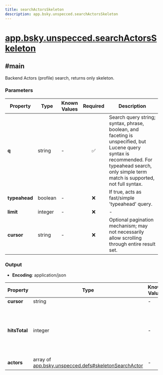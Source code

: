 ```yaml
---
title: searchActorsSkeleton
description: app.bsky.unspecced.searchActorsSkeleton
---
```


# [app.bsky.unspecced.searchActorsSkeleton](https://github.com/myConsciousness/atproto.dart/blob/main/lexicons/app/bsky/unspecced/searchActorsSkeleton.json)

## #main

Backend Actors (profile) search, returns only skeleton.

### Parameters

| Property | Type | Known Values | Required | Description |
| --- | --- | --- | :---: | --- |
| **q** | string | - | ✅ | Search query string; syntax, phrase, boolean, and faceting is unspecified, but Lucene query syntax is recommended. For typeahead search, only simple term match is supported, not full syntax. |
| **typeahead** | boolean | - | ❌ | If true, acts as fast/simple 'typeahead' query. |
| **limit** | integer | - | ❌ | - |
| **cursor** | string | - | ❌ | Optional pagination mechanism; may not necessarily allow scrolling through entire result set. |

### Output

- **Encoding**: application/json

| Property | Type | Known Values | Required | Description |
| --- | --- | --- | :---: | --- |
| **cursor** | string | - | ❌ | - |
| **hitsTotal** | integer | - | ❌ | Count of search hits. Optional, may be rounded/truncated, and may not be possible to paginate through all hits. |
| **actors** | array of [app.bsky.unspecced.defs#skeletonSearchActor](../../../../lexicons/app/bsky/unspecced/defs.md#skeletonsearchactor) | - | ✅ | - |
